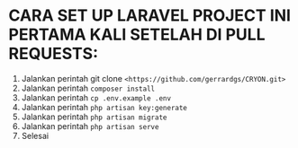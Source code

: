 # CARA SET UP LARAVEL PROJECT INI PERTAMA KALI SETELAH DI PULL REQUESTS:

1. Jalankan perintah git clone `<https://github.com/gerrardgs/CRYON.git>`
2. Jalankan perintah `composer install`
3. Jalankan perintah `cp .env.example .env`
4. Jalankan perintah `php artisan key:generate`
5. Jalankan perintah `php artisan migrate`
6. Jalankan perintah `php artisan serve`
7. Selesai
